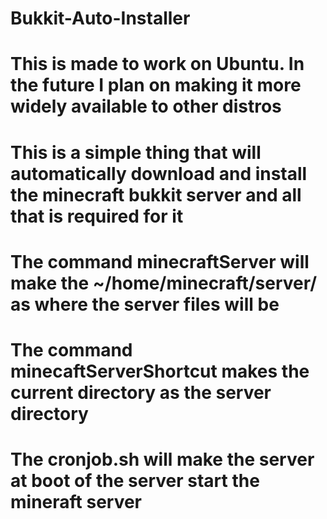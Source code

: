 # Bukkit-Auto-Installer
# This is made to work on Ubuntu. In the future I plan on making it more widely available to other distros 

# This is a simple thing that will automatically download and install the minecraft bukkit server and all that is required for it

# The command minecraftServer will make the ~/home/minecraft/server/ as where the server files will be 

# The command minecaftServerShortcut makes the current directory as the server directory

# The cronjob.sh will make the server at boot of the server start the mineraft server
